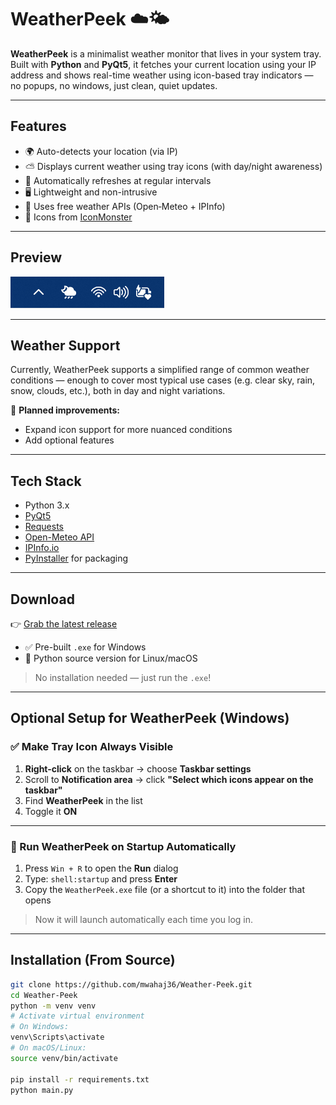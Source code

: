 # WeatherPeek ☁️🌤️

**WeatherPeek** is a minimalist weather monitor that lives in your system tray.  
Built with **Python** and **PyQt5**, it fetches your current location using your IP address and shows real-time weather using icon-based tray indicators — no popups, no windows, just clean, quiet updates.

---

## Features

- 🌍 Auto-detects your location (via IP)
- ⛅ Displays current weather using tray icons (with day/night awareness)
- 🔁 Automatically refreshes at regular intervals
- 🖥️ Lightweight and non-intrusive
- 📡 Uses free weather APIs (Open‑Meteo + IPInfo)
- 🎨 Icons from [IconMonster](https://iconmonstr.com/)

---

## Preview

![Tray Example](demo.gif)

---

## Weather Support

Currently, WeatherPeek supports a simplified range of common weather conditions — enough to cover most typical use cases (e.g. clear sky, rain, snow, clouds, etc.), both in day and night variations.

🔧 **Planned improvements:**
- Expand icon support for more nuanced conditions
- Add optional features

---

## Tech Stack 

- Python 3.x  
- [PyQt5](https://pypi.org/project/PyQt5/)  
- [Requests](https://pypi.org/project/requests/)  
- [Open-Meteo API](https://open-meteo.com/)  
- [IPInfo.io](https://ipinfo.io/)  
- [PyInstaller](https://www.pyinstaller.org/) for packaging

---

## Download

👉 [Grab the latest release](https://github.com/mwahaj36/Weather-Peek/releases)

- ✅ Pre-built `.exe` for Windows  
- 🧪 Python source version for Linux/macOS  

> No installation needed — just run the `.exe`!

---

## Optional Setup for WeatherPeek (Windows)

### ✅ Make Tray Icon Always Visible

1. **Right-click** on the taskbar → choose **Taskbar settings**  
2. Scroll to **Notification area** → click **"Select which icons appear on the taskbar"**  
3. Find **WeatherPeek** in the list  
4. Toggle it **ON**  

---

### 🚀 Run WeatherPeek on Startup Automatically

1. Press `Win + R` to open the **Run** dialog  
2. Type: `shell:startup` and press **Enter**  
3. Copy the `WeatherPeek.exe` file (or a shortcut to it) into the folder that opens

> Now it will launch automatically each time you log in.

---

## Installation (From Source)

```bash
git clone https://github.com/mwahaj36/Weather-Peek.git
cd Weather-Peek
python -m venv venv
# Activate virtual environment
# On Windows:
venv\Scripts\activate
# On macOS/Linux:
source venv/bin/activate

pip install -r requirements.txt
python main.py
